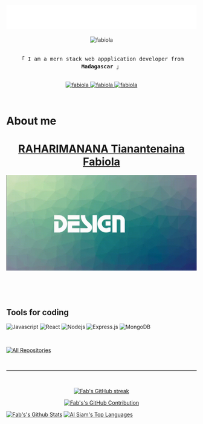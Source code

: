 


<!-- Intro  -->

 <h3 align='center'> <img src='gabi.svg'/>
</h3>
<div align="center">
        <img src='https://lh3.googleusercontent.com/a/AAcHTtfgcFQlLCtEQxXgekgS0LmZ_f5DM-q686-f6oZABdjS2w=s360-c-no' alt='fabiola'/> 
</div>

<p align="center"> 
  <samp>
    <br>
    「 I am a mern stack web appplication developer from <b>Madagascar</b> 」
    <br>
    <br>
  </samp>
</p>

<p align="center">
 <a href="https://www.linkedin.com/in/fabiola-raharimanana-8301a8258" target="_blank">
  <img src="https://img.shields.io/badge/LinkedIn-0077B5?style=for-the-badge&logo=linkedin&logoColor=white" alt="fabiola"/>
 </a>
 <a href="https://instagram.com/fabiola.tiana" target="_blank">
  <img src="https://img.shields.io/badge/Instagram-fe4164?style=for-the-badge&logo=instagram&logoColor=white" alt="fabiola" />
 </a> 
 <a href="https://www.facebook.com/profile.php?id=100077618534784" target="_blank">
  <img src="https://img.shields.io/badge/Facebook-20BEFF?&style=for-the-badge&logo=facebook&logoColor=white" alt="fabiola"  />
  </a> 
</p>
<br />

<!-- About Section -->
 # About me
 <h1 align="center"><b><a target="_blank" href="#">RAHARIMANANA Tianantenaina Fabiola</a></b></h1>
 

 
<p>
<p align="center"><img src="https://github.com/aagarwal1012/Animated-Text-Kit/blob/master/display/cover.gif?raw=true"/></p>
 <!-- &emsp; Coding <br/><br/>
 ❤ &emsp; Writing<br/><br/>
 ❤ &emsp; Drawing<br/><br/>!-->

</p>

<br/>
<br/>
<br/>

## Tools for coding

![Javascript](https://img.shields.io/badge/Javascript-F0DB4F?style=for-the-badge&labelColor=black&logo=javascript&logoColor=F0DB4F)
![React](https://img.shields.io/badge/-React-61DBFB?style=for-the-badge&labelColor=black&logo=react&logoColor=61DBFB)
![Nodejs](https://img.shields.io/badge/Nodejs-3C873A?style=for-the-badge&labelColor=black&logo=node.js&logoColor=3C873A)
![Express.js](https://img.shields.io/badge/Express.js-000000?style=for-the-badge&logo=express&logoColor=white)
![MongoDB](https://img.shields.io/badge/MongoDB-4EA94B?style=for-the-badge&logo=mongodb&logoColor=white)


<br/>


<p align="left">
  <a href="https://github.com/lilsis01234?tab=repositories" target="_blank"><img alt="All Repositories" title="All Repositories" src="https://img.shields.io/badge/-All%20Repos-2962FF?style=for-the-badge&logo=koding&logoColor=white"/></a>
</p>

<br/>
<hr/>
<br/>

<p align="center">
  <a href="https://github.com/lilsis01234">
    <img src="https://github-readme-streak-stats.herokuapp.com/?user=lilsis01234&theme=radical&border=7F3FBF&background=0D1117" alt="Fab's GitHub streak"/>
  </a>
</p>

<p align="center">
  <a href="https://github.com/alsiam">
    <img src="https://github-profile-summary-cards.vercel.app/api/cards/profile-details?username=lilsis01234&theme=radical" alt="Fab's's GitHub Contribution"/>
  </a>
</p>

<a> 
    <a href="https://github.com/lilsis01234"><img alt="Fab's's Github Stats" src="https://denvercoder1-github-readme-stats.vercel.app/api?username=lilsis01234&show_icons=true&count_private=true&theme=react&border_color=7F3FBF&bg_color=0D1117&title_color=F85D7F&icon_color=F8D866" height="192px" width="49.5%"/></a>
  <a href="https://github.com/lilsis01234"><img alt="Al Siam's Top Languages" src="https://denvercoder1-github-readme-stats.vercel.app/api/top-langs/?username=lilsis01234&langs_count=8&layout=compact&theme=react&border_color=7F3FBF&bg_color=0D1117&title_color=F85D7F&icon_color=F8D866" height="192px" width="49.5%"/></a>
  <br/>
</a>


<!-- ![Gabi'sGraph](https://github-readme-activity-graph.cyclic.app/graph?username=lilsis01234&custom_title=Gabi%20's%20GitHub%20Activity%20Graph&bg_color=0D1117&color=7F3FBF&line=7F3FBF&point=7F3FBF&area_color=FFFFFF&title_color=FFFFFF&area=true) !-->




